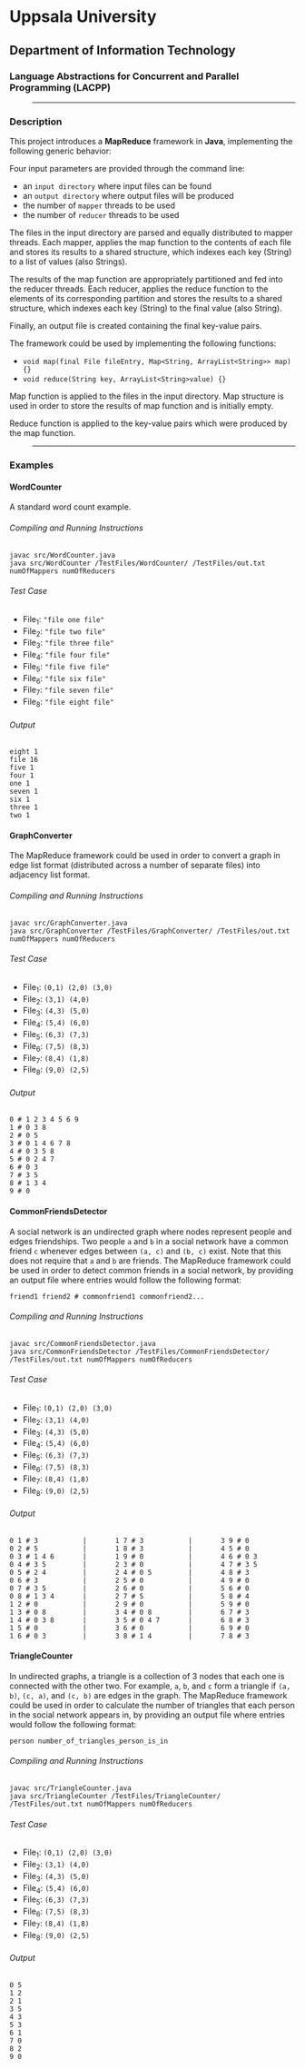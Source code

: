 # Uppsala University
## Department of Information Technology
### Language Abstractions for Concurrent and Parallel Programming (LACPP)

> <hr>

### Description

This project introduces a **MapReduce** framework in **Java**, implementing the following generic behavior:

Four input parameters are provided through the command line:

* an `input directory` where input files can be found
* an `output directory` where output files will be produced
* the number of `mapper` threads to be used
* the number of `reducer` threads to be used

The files in the input directory are parsed and equally distributed to mapper
threads. Each mapper, applies the map function to the contents of each file
and stores its results to a shared structure, which indexes each key (String)
to a list of values (also Strings).

The results of the map function are appropriately partitioned and fed into the
reducer threads. Each reducer, applies the reduce function to the elements of
its corresponding partition and stores the results to a shared structure, which
indexes each key (String) to the final value (also String).

Finally, an output file is created containing the final key-value pairs.

The framework could be used by implementing the following functions:

* `void map(final File fileEntry, Map<String, ArrayList<String>> map) {}`
* `void reduce(String key, ArrayList<String>value) {}`

Map function is applied to the files in the input directory.
Map structure is used in order to store the results of map function and is
initially empty.

Reduce function is applied to the key-value pairs which were produced by the
map function.

> <hr>

### Examples

#### WordCounter

A standard word count example.

###### Compiling and Running Instructions
```
javac src/WordCounter.java
java src/WordCounter /TestFiles/WordCounter/ /TestFiles/out.txt numOfMappers numOfReducers
```

###### Test Case

* File<sub>1</sub>: `"file one file"`
* File<sub>2</sub>: `"file two file"`
* File<sub>3</sub>: `"file three file"`
* File<sub>4</sub>: `"file four file"`
* File<sub>5</sub>: `"file five file"`
* File<sub>6</sub>: `"file six file"`
* File<sub>7</sub>: `"file seven file"`
* File<sub>8</sub>: `"file eight file"`

###### Output
```
eight 1
file 16
five 1
four 1
one 1
seven 1
six 1
three 1
two 1
```

#### GraphConverter

The MapReduce framework could be used in order to convert a graph in edge list
format (distributed across a number of separate files) into adjacency list
format.

###### Compiling and Running Instructions
```
javac src/GraphConverter.java
java src/GraphConverter /TestFiles/GraphConverter/ /TestFiles/out.txt numOfMappers numOfReducers
```

###### Test Case

* File<sub>1</sub>: `(0,1) (2,0) (3,0)`
* File<sub>2</sub>: `(3,1) (4,0)`
* File<sub>3</sub>: `(4,3) (5,0)`
* File<sub>4</sub>: `(5,4) (6,0)`
* File<sub>5</sub>: `(6,3) (7,3)`
* File<sub>6</sub>: `(7,5) (8,3)`
* File<sub>7</sub>: `(8,4) (1,8)`
* File<sub>8</sub>: `(9,0) (2,5)`

###### Output
```
0 # 1 2 3 4 5 6 9
1 # 0 3 8
2 # 0 5
3 # 0 1 4 6 7 8
4 # 0 3 5 8
5 # 0 2 4 7
6 # 0 3
7 # 3 5
8 # 1 3 4
9 # 0
```

#### CommonFriendsDetector

A social network is an undirected graph where nodes represent people and
edges friendships. Two people `a` and `b` in a social network have a common
friend `c` whenever edges between `(a, c)` and `(b, c)` exist. Note that this
does not require that `a` and `b` are friends. The MapReduce framework could
be used in order to detect common friends in a social network, by providing an
output file where entries would follow the following format:

`friend1 friend2 # commonfriend1 commonfriend2...`

###### Compiling and Running Instructions
```
javac src/CommonFriendsDetector.java
java src/CommonFriendsDetector /TestFiles/CommonFriendsDetector/ /TestFiles/out.txt numOfMappers numOfReducers
```

###### Test Case

* File<sub>1</sub>: `(0,1) (2,0) (3,0)`
* File<sub>2</sub>: `(3,1) (4,0)`
* File<sub>3</sub>: `(4,3) (5,0)`
* File<sub>4</sub>: `(5,4) (6,0)`
* File<sub>5</sub>: `(6,3) (7,3)`
* File<sub>6</sub>: `(7,5) (8,3)`
* File<sub>7</sub>: `(8,4) (1,8)`
* File<sub>8</sub>: `(9,0) (2,5)`

###### Output
```
0 1 # 3           |       1 7 # 3           |       3 9 # 0
0 2 # 5           |       1 8 # 3           |       4 5 # 0
0 3 # 1 4 6       |       1 9 # 0           |       4 6 # 0 3
0 4 # 3 5         |       2 3 # 0           |       4 7 # 3 5
0 5 # 2 4         |       2 4 # 0 5         |       4 8 # 3
0 6 # 3           |       2 5 # 0           |       4 9 # 0
0 7 # 3 5         |       2 6 # 0           |       5 6 # 0
0 8 # 1 3 4       |       2 7 # 5           |       5 8 # 4
1 2 # 0           |       2 9 # 0           |       5 9 # 0
1 3 # 0 8         |       3 4 # 0 8         |       6 7 # 3
1 4 # 0 3 8       |       3 5 # 0 4 7       |       6 8 # 3
1 5 # 0           |       3 6 # 0           |       6 9 # 0
1 6 # 0 3         |       3 8 # 1 4         |       7 8 # 3
```

#### TriangleCounter

In undirected graphs, a triangle is a collection of 3 nodes that each one is
connected with the other two. For example, `a`, `b`, and `c` form a triangle if
`(a, b)`, `(c, a)`, and `(c, b)` are edges in the graph. The MapReduce
framework could be used in order to calculate the number of triangles that each
person in the social network appears in, by providing an output file where
entries would follow the following format:

`person number_of_triangles_person_is_in`

###### Compiling and Running Instructions
```
javac src/TriangleCounter.java
java src/TriangleCounter /TestFiles/TriangleCounter/ /TestFiles/out.txt numOfMappers numOfReducers
```

###### Test Case

* File<sub>1</sub>: `(0,1) (2,0) (3,0)`
* File<sub>2</sub>: `(3,1) (4,0)`
* File<sub>3</sub>: `(4,3) (5,0)`
* File<sub>4</sub>: `(5,4) (6,0)`
* File<sub>5</sub>: `(6,3) (7,3)`
* File<sub>6</sub>: `(7,5) (8,3)`
* File<sub>7</sub>: `(8,4) (1,8)`
* File<sub>8</sub>: `(9,0) (2,5)`

###### Output
```
0 5
1 2
2 1
3 5
4 3
5 3
6 1
7 0
8 2
9 0
```
